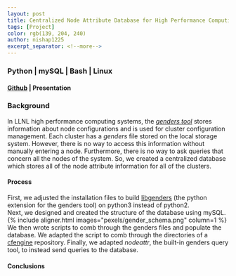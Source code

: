 ```yaml
---
layout: post
title: Centralized Node Attribute Database for High Performance Computing
tags: [Project]
color: rgb(139, 204, 240)
author: nishap1225
excerpt_separator: <!--more-->
---
```

### Python | mySQL | Bash | Linux

<!--more-->
#### [Github](https://github.com/LLNL/HPCCEA/tree/gendersteam/2020/Genders) | Presentation
### Background
In LLNL high performance computing systems, the [*genders tool*](https://github.com/chaos/genders) stores information about node configurations and is used for cluster configuration management. Each cluster has a *genders* file stored on the local storage system. However, there is no way to access this information without manually entering a node. Furthermore, there is no way to ask queries that concern all the nodes of the system. So, we created a centralized database which stores all of the node attribute information for all of the clusters.

#### Process
First, we adjusted the installation files to build [libgenders](https://github.com/chaos/genders/tree/master/src/libgenders) (the python extension for the genders tool) on python3 instead of python2.  
Next, we designed and created the structure of the database using mySQL.
{% include aligner.html images="pexels/gender_schema.png" column=1 %}  
We then wrote scripts to comb through the genders files and populate the database. We adapted the script to comb through the directories of a [cfengine](https://cfengine.com/) repository. Finally, we adapted *nodeattr*, the built-in genders query tool, to instead send queries to the database.

#### Conclusions 
